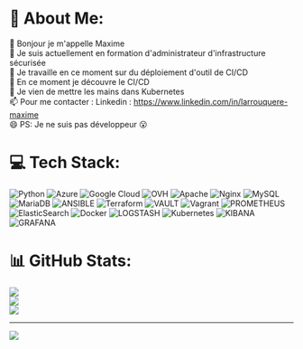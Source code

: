 # 💫 About Me:
👋 Bonjour je m'appelle Maxime <br>🌱 Je suis actuellement en formation d'administrateur d'infrastructure sécurisée<br>🔭 Je travaille en ce moment sur du déploiement d'outil de CI/CD<br>🌱 En ce moment je découvre le CI/CD<br>👀 Je vien de mettre les mains dans Kubernetes <br>📫 Pour me contacter : Linkedin : https://www.linkedin.com/in/larrouquere-maxime<br>😄 PS: Je ne suis pas développeur 😮


# 💻 Tech Stack:
![Python](https://img.shields.io/badge/python-3670A0?style=for-the-badge&logo=python&logoColor=ffdd54) ![Azure](https://img.shields.io/badge/azure-%230072C6.svg?style=for-the-badge&logo=microsoftazure&logoColor=white) ![Google Cloud](https://img.shields.io/badge/GoogleCloud-%234285F4.svg?style=for-the-badge&logo=google-cloud&logoColor=white) ![OVH](https://img.shields.io/badge/ovh-%23123F6D.svg?style=for-the-badge&logo=ovh&logoColor=#123F6D) ![Apache](https://img.shields.io/badge/apache-%23D42029.svg?style=for-the-badge&logo=apache&logoColor=white) ![Nginx](https://img.shields.io/badge/nginx-%23009639.svg?style=for-the-badge&logo=nginx&logoColor=white) ![MySQL](https://img.shields.io/badge/mysql-%2300000f.svg?style=for-the-badge&logo=mysql&logoColor=white) ![MariaDB](https://img.shields.io/badge/MariaDB-003545?style=for-the-badge&logo=mariadb&logoColor=white) ![ANSIBLE](https://img.shields.io/badge/ansible-%231A1918.svg?style=for-the-badge&logo=ansible&logoColor=white) ![Terraform](https://img.shields.io/badge/terraform-%235835CC.svg?style=for-the-badge&logo=terraform&logoColor=white) ![VAULT](https://img.shields.io/badge/vault-FFEC6E.svg?style=for-the-badge&logo=vault&logoColor=white&color=%23FFEC6E) ![Vagrant](https://img.shields.io/badge/vagrant-%231563FF.svg?style=for-the-badge&logo=vagrant&logoColor=white) ![PROMETHEUS](https://img.shields.io/badge/prometheus-E6522C.svg?style=for-the-badge&logo=prometheus&logoColor=white&color=%23E6522C) ![ElasticSearch](https://img.shields.io/badge/-ElasticSearch-005571?style=for-the-badge&logo=elasticsearch) ![Docker](https://img.shields.io/badge/docker-%230db7ed.svg?style=for-the-badge&logo=docker&logoColor=white) ![LOGSTASH](https://img.shields.io/badge/logstash-005571.svg?style=for-the-badge&logo=logstash) ![Kubernetes](https://img.shields.io/badge/kubernetes-%23326ce5.svg?style=for-the-badge&logo=kubernetes&logoColor=white) ![KIBANA](https://img.shields.io/badge/kibana-005571.svg?style=for-the-badge&logo=kibana&logoColor=white&color=%23005571) ![GRAFANA](https://img.shields.io/badge/grafana-F46800.svg?style=for-the-badge&logo=grafana&logoColor=white&color=%23F46800)
# 📊 GitHub Stats:
![](https://github-readme-stats.vercel.app/api?username=Maximegihub&theme=monokai&hide_border=false&include_all_commits=false&count_private=false)<br/>
![](https://github-readme-streak-stats.herokuapp.com/?user=Maximegihub&theme=monokai&hide_border=false)<br/>
![](https://github-readme-stats.vercel.app/api/top-langs/?username=Maximegihub&theme=monokai&hide_border=false&include_all_commits=false&count_private=false&layout=compact)

---
[![](https://visitcount.itsvg.in/api?id=Maximegihub&icon=0&color=0)](https://visitcount.itsvg.in)

<!-- Proudly created with GPRM ( https://gprm.itsvg.in ) -->
